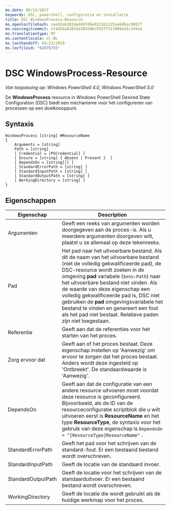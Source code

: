 ```yaml
---
ms.date: 06/12/2017
keywords: DSC, powershell, configuratie en installatie
title: DSC WindowsProcess-Resource
ms.openlocfilehash: cee93ab283ded407d6e032161125aa6d6ac98827
ms.sourcegitcommit: e7445ba8203da304286c591ff513900ad1c244a4
ms.translationtype: MT
ms.contentlocale: nl-NL
ms.lasthandoff: 04/23/2019
ms.locfileid: "62076755"
---
```

# <a name="dsc-windowsprocess-resource"></a>DSC WindowsProcess-Resource

_Van toepassing op: Windows PowerShell 4.0, Windows PowerShell 5.0_

De **WindowsProcess** resource in Windows PowerShell Desired State Configuration (DSC) biedt een mechanisme voor het configureren van processen op een doelknooppunt.

## <a name="syntax"></a>Syntaxis

```
WindowsProcess [string] #ResourceName
{
    Arguments = [string]
    Path = [string]
    [ Credential = [PSCredential] ]
    [ Ensure = [string] { Absent | Present }  ]
    [ DependsOn = [string[]] ]
    [ StandardErrorPath = [string] ]
    [ StandardInputPath = [string] ]
    [ StandardOutputPath = [string] ]
    [ WorkingDirectory = [string] ]
}
```

## <a name="properties"></a>Eigenschappen

| Eigenschap | Description |
| --- | --- |
| Argumenten| Geeft een reeks van argumenten worden doorgegeven aan de proces-is. Als u meerdere argumenten doorgeven wilt, plaatst u ze allemaal op deze tekenreeks.|
| Pad| Het pad naar het uitvoerbare bestand. Als dit de naam van het uitvoerbare bestand (niet de volledig gekwalificeerde pad), de DSC-resource wordt zoeken in de omgeving **pad** variabele (`$env:Path`) naar het uitvoerbare bestand niet vinden. Als de waarde van deze eigenschap een volledig gekwalificeerde pad is, DSC niet gebruiken de **pad** omgevingsvariabele het bestand te vinden en genereert een fout als het pad niet bestaat. Relatieve paden zijn niet toegestaan.|
| Referentie| Geeft aan dat de referenties voor het starten van het proces.|
| Zorg ervoor dat| Geeft aan of het proces bestaat. Deze eigenschap instellen op 'Aanwezig' om ervoor te zorgen dat het proces bestaat. Anders wordt deze ingesteld op 'Ontbreekt'. De standaardwaarde is 'Aanwezig'.|
| DependsOn | Geeft aan dat de configuratie van een andere resource uitvoeren moet voordat deze resource is geconfigureerd. Bijvoorbeeld, als de ID van de resourceconfiguratie scriptblok die u wilt uitvoeren eerst is **ResourceName** en het type **ResourceType**, de syntaxis voor het gebruik van deze eigenschap is `DependsOn = "[ResourceType]ResourceName"` .|
| StandardErrorPath| Geeft het pad voor het schrijven van de standard-fout. Er een bestaand bestand wordt overschreven.|
| StandardInputPath| Geeft de locatie van de standaard invoer.|
| StandardOutputPath| Geeft de locatie voor het schrijven van de standaarduitvoer. Er een bestaand bestand wordt overschreven.|
| WorkingDirectory| Geeft de locatie die wordt gebruikt als de huidige werkmap voor het proces.|
